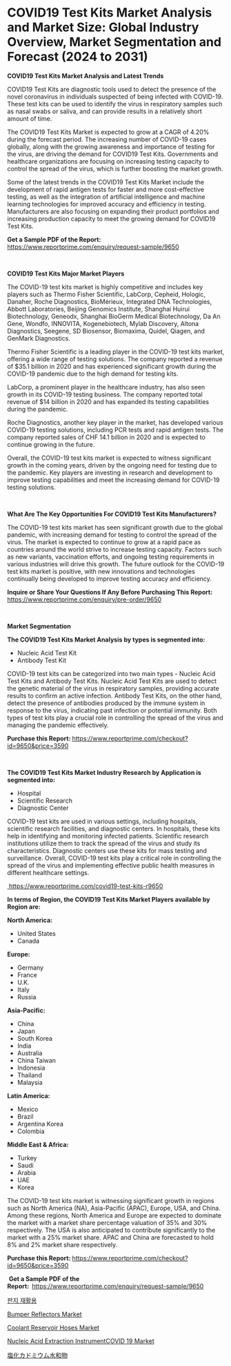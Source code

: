 <p><h1>COVID19 Test Kits Market Analysis and Market Size: Global Industry Overview, Market Segmentation and Forecast (2024 to 2031)</h1></p><p><strong>COVID19 Test Kits Market Analysis and Latest Trends</strong></p>
<p><p>COVID19 Test Kits are diagnostic tools used to detect the presence of the novel coronavirus in individuals suspected of being infected with COVID-19. These test kits can be used to identify the virus in respiratory samples such as nasal swabs or saliva, and can provide results in a relatively short amount of time.</p><p>The COVID19 Test Kits Market is expected to grow at a CAGR of 4.20% during the forecast period. The increasing number of COVID-19 cases globally, along with the growing awareness and importance of testing for the virus, are driving the demand for COVID19 Test Kits. Governments and healthcare organizations are focusing on increasing testing capacity to control the spread of the virus, which is further boosting the market growth.</p><p>Some of the latest trends in the COVID19 Test Kits Market include the development of rapid antigen tests for faster and more cost-effective testing, as well as the integration of artificial intelligence and machine learning technologies for improved accuracy and efficiency in testing. Manufacturers are also focusing on expanding their product portfolios and increasing production capacity to meet the growing demand for COVID19 Test Kits.</p></p>
<p><strong>Get a Sample PDF of the Report:&nbsp;</strong> <a href="https://www.reportprime.com/enquiry/request-sample/9650">https://www.reportprime.com/enquiry/request-sample/9650</a></p>
<p>&nbsp;</p>
<p><strong>COVID19 Test Kits Major Market Players</strong></p>
<p><p>The COVID-19 test kits market is highly competitive and includes key players such as Thermo Fisher Scientific, LabCorp, Cepheid, Hologic, Danaher, Roche Diagnostics, BioMérieux, Integrated DNA Technologies, Abbott Laboratories, Beijing Genomics Institute, Shanghai Huirui Biotechnology, Geneodx, Shanghai BioGerm Medical Biotechnology, Da An Gene, Wondfo, INNOVITA, Kogenebiotech, Mylab Discovery, Altona Diagnostics, Seegene, SD Biosensor, Biomaxima, Quidel, Qiagen, and GenMark Diagnostics.</p><p>Thermo Fisher Scientific is a leading player in the COVID-19 test kits market, offering a wide range of testing solutions. The company reported a revenue of $35.1 billion in 2020 and has experienced significant growth during the COVID-19 pandemic due to the high demand for testing kits.</p><p>LabCorp, a prominent player in the healthcare industry, has also seen growth in its COVID-19 testing business. The company reported total revenue of $14 billion in 2020 and has expanded its testing capabilities during the pandemic.</p><p>Roche Diagnostics, another key player in the market, has developed various COVID-19 testing solutions, including PCR tests and rapid antigen tests. The company reported sales of CHF 14.1 billion in 2020 and is expected to continue growing in the future.</p><p>Overall, the COVID-19 test kits market is expected to witness significant growth in the coming years, driven by the ongoing need for testing due to the pandemic. Key players are investing in research and development to improve testing capabilities and meet the increasing demand for COVID-19 testing solutions.</p></p>
<p>&nbsp;</p>
<p><strong>What Are The Key Opportunities For COVID19 Test Kits Manufacturers?</strong></p>
<p><p>The COVID-19 test kits market has seen significant growth due to the global pandemic, with increasing demand for testing to control the spread of the virus. The market is expected to continue to grow at a rapid pace as countries around the world strive to increase testing capacity. Factors such as new variants, vaccination efforts, and ongoing testing requirements in various industries will drive this growth. The future outlook for the COVID-19 test kits market is positive, with new innovations and technologies continually being developed to improve testing accuracy and efficiency.</p></p>
<p><strong>Inquire or Share Your Questions If Any Before Purchasing This Report:</strong> <a href="https://www.reportprime.com/enquiry/pre-order/9650">https://www.reportprime.com/enquiry/pre-order/9650</a></p>
<p>&nbsp;</p>
<p><strong>Market Segmentation</strong></p>
<p><strong>The COVID19 Test Kits Market Analysis by types is segmented into:</strong></p>
<p><ul><li>Nucleic Acid Test Kit</li><li>Antibody Test Kit</li></ul></p>
<p><p>COVID-19 test kits can be categorized into two main types - Nucleic Acid Test Kits and Antibody Test Kits. Nucleic Acid Test Kits are used to detect the genetic material of the virus in respiratory samples, providing accurate results to confirm an active infection. Antibody Test Kits, on the other hand, detect the presence of antibodies produced by the immune system in response to the virus, indicating past infection or potential immunity. Both types of test kits play a crucial role in controlling the spread of the virus and managing the pandemic effectively.</p></p>
<p><strong>Purchase this Report:&nbsp;</strong><a href="https://www.reportprime.com/checkout?id=9650&price=3590">https://www.reportprime.com/checkout?id=9650&price=3590</a></p>
<p>&nbsp;</p>
<p><strong>The COVID19 Test Kits Market Industry Research by Application is segmented into:</strong></p>
<p><ul><li>Hospital</li><li>Scientific Research</li><li>Diagnostic Center</li></ul></p>
<p><p>COVID-19 test kits are used in various settings, including hospitals, scientific research facilities, and diagnostic centers. In hospitals, these kits help in identifying and monitoring infected patients. Scientific research institutions utilize them to track the spread of the virus and study its characteristics. Diagnostic centers use these kits for mass testing and surveillance. Overall, COVID-19 test kits play a critical role in controlling the spread of the virus and implementing effective public health measures in different healthcare settings.</p></p>
<p><a href="https://www.reportprime.com/covid19-test-kits-r9650">&nbsp;https://www.reportprime.com/covid19-test-kits-r9650</a></p>
<p><strong>In terms of Region, the COVID19 Test Kits Market Players available by Region are:</strong></p>
<p>
    <p> <strong> North America: </strong>
        <ul>
            <li>United States</li>
            <li>Canada</li>
        </ul>
        </p> 
    <p> <strong> Europe: </strong>
        <ul>
            <li>Germany</li>
            <li>France</li>
            <li>U.K.</li>
            <li>Italy</li>
            <li>Russia</li>
        </ul>
        </p> 
    <p> <strong> Asia-Pacific: </strong>
        <ul>
            <li>China</li>
            <li>Japan</li>
            <li>South Korea</li>
            <li>India</li>
            <li>Australia</li>
            <li>China Taiwan</li>
            <li>Indonesia</li>
            <li>Thailand</li>
            <li>Malaysia</li>
        </ul>
        </p> 
    <p> <strong> Latin America: </strong>
        <ul>
            <li>Mexico</li>
            <li>Brazil</li>
            <li>Argentina Korea</li>
            <li>Colombia</li>
        </ul>
        </p> 
    <p> <strong> Middle East & Africa: </strong>
        <ul>
            <li>Turkey</li>
            <li>Saudi</li>
            <li>Arabia</li>
            <li>UAE</li>
            <li>Korea</li>
        </ul>
    </p>
    </p>
<p><p>The COVID-19 test kits market is witnessing significant growth in regions such as North America (NA), Asia-Pacific (APAC), Europe, USA, and China. Among these regions, North America and Europe are expected to dominate the market with a market share percentage valuation of 35% and 30% respectively. The USA is also anticipated to contribute significantly to the market with a 25% market share. APAC and China are forecasted to hold 8% and 2% market share respectively.</p></p>
<p><strong>Purchase this Report: </strong><a href="https://www.reportprime.com/checkout?id=9650&price=3590">https://www.reportprime.com/checkout?id=9650&price=3590</a></p>
<p>&nbsp;<strong>Get a Sample PDF of the Report:&nbsp;&nbsp;</strong><a href="https://www.reportprime.com/enquiry/request-sample/9650">https://www.reportprime.com/enquiry/request-sample/9650</a></p>
<p><strong></strong></p>
<p><p><a href="https://medium.com/@sherlock567567/%EC%A2%85%EC%9D%B4%ED%8C%90%EC%9E%AC-%EC%9E%AC%ED%99%9C%EC%9A%A9-%EC%8B%9C%EC%9E%A5-%EC%8B%9C%EC%9E%A5-%EC%A0%90%EC%9C%A0%EC%9C%A8-%EC%8B%9C%EC%9E%A5-%ED%8A%B8%EB%A0%8C%EB%93%9C-%EB%AF%B8%EB%9E%98-%EC%84%B1%EC%9E%A5-%ED%83%90%EC%83%89-e1807d970da2">판지 재활용</a></p><p><a href="https://www.linkedin.com/pulse/bumper-reflectors-market-size-trends-growth-outlook-forecasted-bauuc?trackingId=VzZU6nf4xcL9f33zGFobQw%3D%3D">Bumper Reflectors Market</a></p><p><a href="https://www.linkedin.com/pulse/coolant-reservoir-hoses-market-challenges-opportunities-growth-cbxnc?trackingId=sXxteJCO9y659APdxhsc9w%3D%3D">Coolant Reservoir Hoses Market</a></p><p><a href="https://github.com/JameTravis/Market-Research-Report-List-4/blob/main/nucleic-acid-extraction-instrumentcovid-19-market.md">Nucleic Acid Extraction InstrumentCOVID 19 Market</a></p><p><a href="https://github.com/mohamedbakry57/Market-Research-Report-List-3/blob/main/294020323712.md">塩化カドミウム水和物</a></p></p>